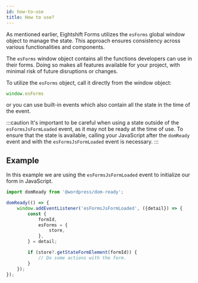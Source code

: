 ```yaml
---
id: how-to-use
title: How to use?
---
```


As mentioned earlier, Eightshift Forms utilizes the `esForms` global window object to manage the state. This approach ensures consistency across various functionalities and components. 

The `esForms` window object contains all the functions developers can use in their forms. Doing so makes all features available for your project, with minimal risk of future disruptions or changes.

To utilize the `esForms` object, call it directly from the window object:

```js	
window.esForms
```

or you can use built-in events which also contain all the state in the time of the event.

:::caution
It's important to be careful when using a state outside of the `esFormsJsFormLoaded` event, as it may not be ready at the time of use. To ensure that the state is available, calling your JavaScript after the `domReady` event and with the `esFormsJsFormLoaded` event is necessary.
:::

## Example

In this example we are using the `esFormsJsFormLoaded` event to initialize our form in JavaScript. 

```js
import domReady from '@wordpress/dom-ready';

domReady(() => {
	window.addEventListener('esFormsJsFormLoaded', ({detail}) => {
		const {
			formId,
			esForms = {
				store,
			},
		} = detail;

		if (store?.getStateFormElement(formId)) {
			// Do some actions with the form.
		}
	});
});
```
